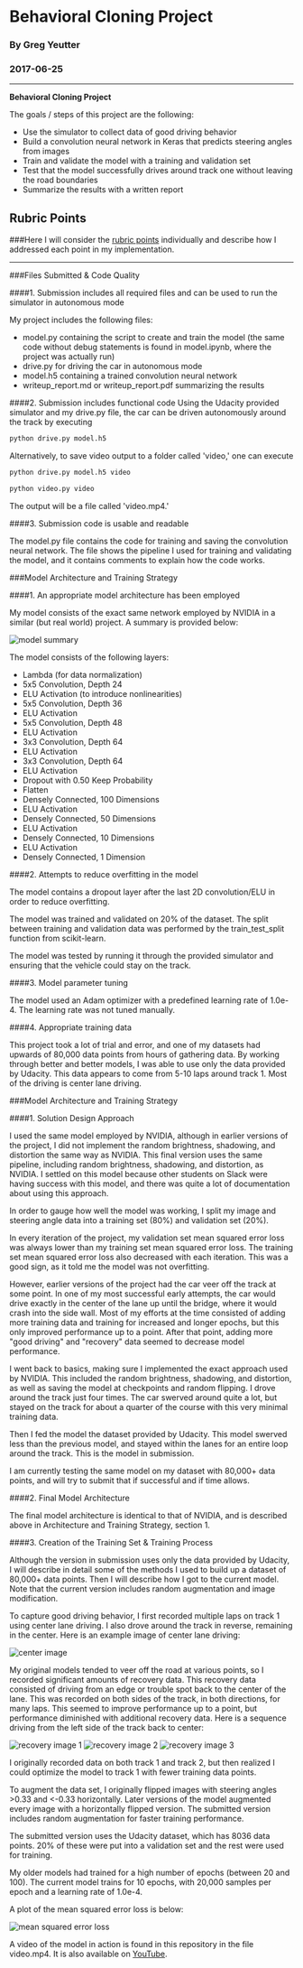 # **Behavioral Cloning Project** 

### By Greg Yeutter
### 2017-06-25

---

**Behavioral Cloning Project**

The goals / steps of this project are the following:
* Use the simulator to collect data of good driving behavior
* Build a convolution neural network in Keras that predicts steering angles from images
* Train and validate the model with a training and validation set
* Test that the model successfully drives around track one without leaving the road boundaries
* Summarize the results with a written report


[//]: # (Image References)

[summary]: ./output_images/model_summary.png "Model Summary"
[mseloss]: ./output_images/training_validation_loss_plot_0.jpg "Mean Squared Error Loss"
[center]: ./output_images/center.png "Center Image"
[recovery_1]: ./output_images/recovery_1.png "Recovery Image 1"
[recovery_2]: ./output_images/recovery_2.png "Recovery Image 2"
[recovery_3]: ./output_images/recovery_3.png "Recovery Image 3"

## Rubric Points
###Here I will consider the [rubric points](https://review.udacity.com/#!/rubrics/432/view) individually and describe how I addressed each point in my implementation.  

---
###Files Submitted & Code Quality

####1. Submission includes all required files and can be used to run the simulator in autonomous mode

My project includes the following files:
* model.py containing the script to create and train the model (the same code without debug statements is found in model.ipynb, where the project was actually run)
* drive.py for driving the car in autonomous mode
* model.h5 containing a trained convolution neural network 
* writeup_report.md or writeup_report.pdf summarizing the results

####2. Submission includes functional code
Using the Udacity provided simulator and my drive.py file, the car can be driven autonomously around the track by executing 
```sh
python drive.py model.h5
```

Alternatively, to save video output to a folder called 'video,' one can execute
```sh
python drive.py model.h5 video

python video.py video
```

The output will be a file called 'video.mp4.'

####3. Submission code is usable and readable

The model.py file contains the code for training and saving the convolution neural network. The file shows the pipeline I used for training and validating the model, and it contains comments to explain how the code works.

###Model Architecture and Training Strategy

####1. An appropriate model architecture has been employed

My model consists of the exact same network employed by NVIDIA in a similar (but real world) project. A summary is provided below:

![model summary][summary]

The model consists of the following layers:
* Lambda (for data normalization)
* 5x5 Convolution, Depth 24 
* ELU Activation (to introduce nonlinearities)
* 5x5 Convolution, Depth 36
* ELU Activation
* 5x5 Convolution, Depth 48
* ELU Activation
* 3x3 Convolution, Depth 64
* ELU Activation
* 3x3 Convolution, Depth 64
* ELU Activation
* Dropout with 0.50 Keep Probability
* Flatten
* Densely Connected, 100 Dimensions
* ELU Activation
* Densely Connected, 50 Dimensions
* ELU Activation
* Densely Connected, 10 Dimensions
* ELU Activation
* Densely Connected, 1 Dimension

####2. Attempts to reduce overfitting in the model

The model contains a dropout layer after the last 2D convolution/ELU in order to reduce overfitting. 

The model was trained and validated on 20% of the dataset. The split between training and validation data was performed by the train_test_split function from scikit-learn. 

The model was tested by running it through the provided simulator and ensuring that the vehicle could stay on the track.

####3. Model parameter tuning

The model used an Adam optimizer with a predefined learning rate of 1.0e-4. The learning rate was not tuned manually.

####4. Appropriate training data

This project took a lot of trial and error, and one of my datasets had upwards of 80,000 data points from hours of gathering data. By working through better and better models, I was able to use only the data provided by Udacity. This data appears to come from 5-10 laps around track 1. Most of the driving is center lane driving.

###Model Architecture and Training Strategy

####1. Solution Design Approach

I used the same model employed by NVIDIA, although in earlier versions of the project, I did not implement the random brightness, shadowing, and distortion the same way as NVIDIA. This final version uses the same pipeline, including random brightness, shadowing, and distortion, as NVIDIA. I settled on this model because other students on Slack were having success with this model, and there was quite a lot of documentation about using this approach.

In order to gauge how well the model was working, I split my image and steering angle data into a training set (80%) and validation set (20%). 

In every iteration of the project, my validation set mean squared error loss was always lower than my training set mean squared error loss. The training set mean squared error loss also decreased with each iteration. This was a good sign, as it told me the model was not overfitting. 

However, earlier versions of the project had the car veer off the track at some point. In one of my most successful early attempts, the car would drive exactly in the center of the lane up until the bridge, where it would crash into the side wall. Most of my efforts at the time consisted of adding more training data and training for increased and longer epochs, but this only improved performance up to a point. After that point, adding more "good driving" and "recovery" data seemed to decrease model performance.

I went back to basics, making sure I implemented the exact approach used by NVIDIA. This included the random brightness, shadowing, and distortion, as well as saving the model at checkpoints and random flipping. I drove around the track just four times. The car swerved around quite a lot, but stayed on the track for about a quarter of the course with this very minimal training data.

Then I fed the model the dataset provided by Udacity. This model swerved less than the previous model, and stayed within the lanes for an entire loop around the track. This is the model in submission.

I am currently testing the same model on my dataset with 80,000+ data points, and will try to submit that if successful and if time allows.

####2. Final Model Architecture

The final model architecture is identical to that of NVIDIA, and is described above in Architecture and Training Strategy, section 1.

####3. Creation of the Training Set & Training Process

Although the version in submission uses only the data provided by Udacity, I will describe in detail some of the methods I used to build up a dataset of 80,000+ data points. Then I will describe how I got to the current model. Note that the current version includes random augmentation and image modification.

To capture good driving behavior, I first recorded multiple laps on track 1 using center lane driving. I also drove around the track in reverse, remaining in the center. Here is an example image of center lane driving:

![center image][center]

My original models tended to veer off the road at various points, so I recorded significant amounts of recovery data. This recovery data consisted of driving from an edge or trouble spot back to the center of the lane. This was recorded on both sides of the track, in both directions, for many laps. This seemed to improve performance up to a point, but performance diminished with additional recovery data. Here is a sequence driving from the left side of the track back to center:

![recovery image 1][recovery_1]
![recovery image 2][recovery_2]
![recovery image 3][recovery_3]

I originally recorded data on both track 1 and track 2, but then realized I could optimize the model to track 1 with fewer training data points.

To augment the data set, I originally flipped images with steering angles >0.33 and <-0.33 horizontally. Later versions of the model augmented every image with a horizontally flipped version. The submitted version includes random augmentation for faster training performance.

The submitted version uses the Udacity dataset, which has 8036 data points. 20% of these were put into a validation set and the rest were used for training.

My older models had trained for a high number of epochs (between 20 and 100). The current model trains for 10 epochs, with 20,000 samples per epoch and a learning rate of 1.0e-4.

A plot of the mean squared error loss is below:

![mean squared error loss][mseloss]

A video of the model in action is found in this repository in the file video.mp4. It is also available on [YouTube](https://youtu.be/Jx9-zk7qJbg).
